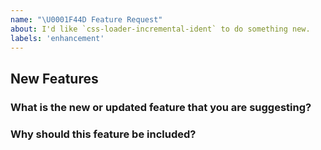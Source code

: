 ```yaml
---
name: "\U0001F44D Feature Request"
about: I'd like `css-loader-incremental-ident` to do something new.
labels: 'enhancement'
---
```


<!--
Thank you for contributing to open source!

Have a feature request?
=======================
Remove the template from below and provide thoughtful commentary *and code samples* on what this
feature means for your product. What will it allow you to do that you can't do today? How will it
make current work-arounds straightforward? What potential bugs and edge cases does it help to
avoid? etc. Please keep it product-centric.
-->

## New Features

### What is the new or updated feature that you are suggesting?

### Why should this feature be included?

